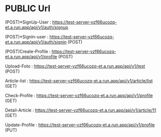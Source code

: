 # PUBLIC Url

(POST)*SignUp-User : https://test-server-vzf66ucozq-et.a.run.app/api/v1/auth/signup    

(POST)*SignIn-user : https://test-server-vzf66ucozq-et.a.run.app/api/v1/auth/signin    (POST)

(POST)Create-Profile  : https://test-server-vzf66ucozq-et.a.run.app/api/v1/profile        (POST)

Upload-Foto     : https://test-server-vzf66ucozq-et.a.run.app/api/v1/test           (POST)

Article-list    : https://test-server-vzf66ucozq-et.a.run.app/api/v1/article/list   (GET)

Check-Profile   : https://test-server-vzf66ucozq-et.a.run.app/api/v1/profile        (GET)

Detail-Article  : https://test-server-vzf66ucozq-et.a.run.app/api/v1/article/11     (GET)

Update-Profile  : https://test-server-vzf66ucozq-et.a.run.app/api/v1/profile        (PUT)
